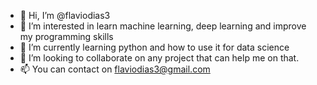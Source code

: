 - 👋 Hi, I’m @flaviodias3
- 👀 I’m interested in learn machine learning, deep learning and improve my programming skills
- 🌱 I’m currently learning python and how to use it for data science
- 💞️ I’m looking to collaborate on any project that can help me on that.
- 📫 You can contact on flaviodias3@gmail.com

<!---
flaviodias3/flaviodias3 is a ✨ special ✨ repository because its `README.md` (this file) appears on your GitHub profile.
You can click the Preview link to take a look at your changes.
--->
